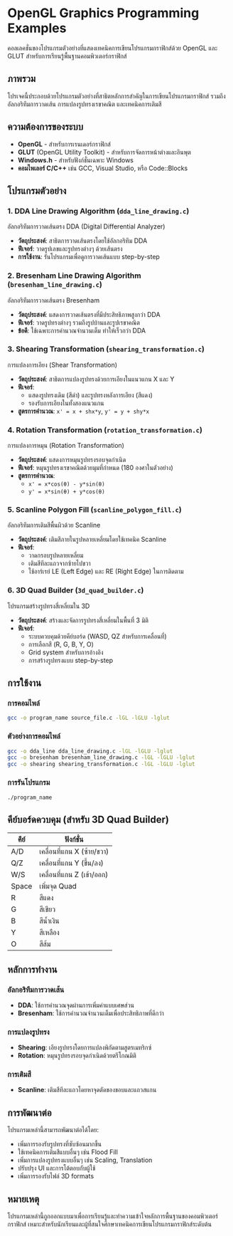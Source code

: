 # OpenGL Graphics Programming Examples

คอลเลคชั่นของโปรแกรมตัวอย่างที่แสดงเทคนิคการเขียนโปรแกรมกราฟิกส์ด้วย OpenGL และ GLUT สำหรับการเรียนรู้พื้นฐานคอมพิวเตอร์กราฟิกส์

## ภาพรวม

โปรเจคนี้ประกอบด้วยโปรแกรมตัวอย่างที่สาธิตหลักการสำคัญในการเขียนโปรแกรมกราฟิกส์ รวมถึงอัลกอริทึมการวาดเส้น การแปลงรูปทรงเรขาคณิต และเทคนิคการเติมสี

## ความต้องการของระบบ

- **OpenGL** - สำหรับการเรนเดอร์กราฟิกส์
- **GLUT** (OpenGL Utility Toolkit) - สำหรับการจัดการหน้าต่างและอินพุต
- **Windows.h** - สำหรับฟังก์ชั่นเฉพาะ Windows
- **คอมไพเลอร์ C/C++** เช่น GCC, Visual Studio, หรือ Code::Blocks

## โปรแกรมตัวอย่าง

### 1. DDA Line Drawing Algorithm (`dda_line_drawing.c`)
อัลกอริทึมการวาดเส้นตรง DDA (Digital Differential Analyzer)
- **วัตถุประสงค์**: สาธิตการวาดเส้นตรงโดยใช้อัลกอริทึม DDA
- **ฟีเจอร์**: วาดรูปเลขและรูปทรงต่างๆ ด้วยเส้นตรง
- **การใช้งาน**: รันโปรแกรมเพื่อดูการวาดเส้นแบบ step-by-step

### 2. Bresenham Line Drawing Algorithm (`bresenham_line_drawing.c`)
อัลกอริทึมการวาดเส้นตรง Bresenham
- **วัตถุประสงค์**: แสดงการวาดเส้นตรงที่มีประสิทธิภาพสูงกว่า DDA
- **ฟีเจอร์**: วาดรูปทรงต่างๆ รวมถึงรูปบ้านและรูปเรขาคณิต
- **ข้อดี**: ใช้เฉพาะการคำนวณจำนวนเต็ม ทำให้เร็วกว่า DDA

### 3. Shearing Transformation (`shearing_transformation.c`)
การแปลงการเอียง (Shear Transformation)
- **วัตถุประสงค์**: สาธิตการแปลงรูปทรงด้วยการเอียงในแนวแกน X และ Y
- **ฟีเจอร์**: 
  - แสดงรูปทรงเดิม (สีดำ) และรูปทรงหลังการเอียง (สีแดง)
  - รองรับการเอียงในทั้งสองแนวแกน
- **สูตรการคำนวณ**: `x' = x + shx*y`, `y' = y + shy*x`

### 4. Rotation Transformation (`rotation_transformation.c`)
การแปลงการหมุน (Rotation Transformation)
- **วัตถุประสงค์**: แสดงการหมุนรูปทรงรอบจุดกำเนิด
- **ฟีเจอร์**: หมุนรูปทรงเรขาคณิตด้วยมุมที่กำหนด (180 องศาในตัวอย่าง)
- **สูตรการคำนวณ**: 
  - `x' = x*cos(θ) - y*sin(θ)`
  - `y' = x*sin(θ) + y*cos(θ)`

### 5. Scanline Polygon Fill (`scanline_polygon_fill.c`)
อัลกอริทึมการเติมสีพื้นผิวด้วย Scanline
- **วัตถุประสงค์**: เติมสีภายในรูปหลายเหลี่ยมโดยใช้เทคนิค Scanline
- **ฟีเจอร์**: 
  - วาดกรอบรูปหลายเหลี่ยม
  - เติมสีทีละแถวจากซ้ายไปขวา
  - ใช้อาร์เรย์ LE (Left Edge) และ RE (Right Edge) ในการติดตาม

### 6. 3D Quad Builder (`3d_quad_builder.c`)
โปรแกรมสร้างรูปทรงสี่เหลี่ยมใน 3D
- **วัตถุประสงค์**: สร้างและจัดการรูปทรงสี่เหลี่ยมในพื้นที่ 3 มิติ
- **ฟีเจอร์**: 
  - ระบบควบคุมด้วยคีย์บอร์ด (WASD, QZ สำหรับการเคลื่อนที่)
  - การเลือกสี (R, G, B, Y, O)
  - Grid system สำหรับการอ้างอิง
  - การสร้างรูปทรงแบบ step-by-step

## การใช้งาน

### การคอมไพล์
```bash
gcc -o program_name source_file.c -lGL -lGLU -lglut
```

### ตัวอย่างการคอมไพล์
```bash
gcc -o dda_line dda_line_drawing.c -lGL -lGLU -lglut
gcc -o bresenham bresenham_line_drawing.c -lGL -lGLU -lglut
gcc -o shearing shearing_transformation.c -lGL -lGLU -lglut
```

### การรันโปรแกรม
```bash
./program_name
```

## คีย์บอร์ดควบคุม (สำหรับ 3D Quad Builder)

| คีย์ | ฟังก์ชั่น |
|-----|---------|
| A/D | เคลื่อนที่แกน X (ซ้าย/ขวา) |
| Q/Z | เคลื่อนที่แกน Y (ขึ้น/ลง) |
| W/S | เคลื่อนที่แกน Z (เข้า/ออก) |
| Space | เพิ่มจุด Quad |
| R | สีแดง |
| G | สีเขียว |
| B | สีน้ำเงิน |
| Y | สีเหลือง |
| O | สีส้ม |

## หลักการทำงาน

### อัลกอริทึมการวาดเส้น
- **DDA**: ใช้การคำนวณจุดผ่านการเพิ่มค่าแบบเศษส่วน
- **Bresenham**: ใช้การคำนวณจำนวนเต็มเพื่อประสิทธิภาพที่ดีกว่า

### การแปลงรูปทรง
- **Shearing**: เอียงรูปทรงโดยการแปลงพิกัดตามสูตรเมทริกซ์
- **Rotation**: หมุนรูปทรงรอบจุดกำเนิดด้วยตรีโกณมิติ

### การเติมสี
- **Scanline**: เติมสีทีละแถวโดยหาจุดตัดของขอบและแถวสแกน

## การพัฒนาต่อ

โปรแกรมเหล่านี้สามารถพัฒนาต่อได้โดย:
- เพิ่มการรองรับรูปทรงที่ซับซ้อนมากขึ้น
- ใช้เทคนิคการเติมสีแบบอื่นๆ เช่น Flood Fill
- เพิ่มการแปลงรูปทรงแบบอื่นๆ เช่น Scaling, Translation
- ปรับปรุง UI และการโต้ตอบกับผู้ใช้
- เพิ่มการรองรับไฟล์ 3D formats

## หมายเหตุ

โปรแกรมเหล่านี้ถูกออกแบบมาเพื่อการเรียนรู้และทำความเข้าใจหลักการพื้นฐานของคอมพิวเตอร์กราฟิกส์ เหมาะสำหรับนักเรียนและผู้ที่สนใจศึกษาเทคนิคการเขียนโปรแกรมกราฟิกส์ระดับต้น
